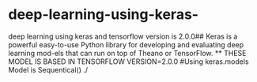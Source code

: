 # deep-learning-using-keras-
deep learning using keras and tensorflow version is 2.0.0##
Keras is a powerful easy-to-use Python library for developing and evaluating deep learning mod-els that can run on top of Theano or TensorFlow.
** THESE MODEL IS BASED IN TENSORFLOW VERSION=2.0.0
#Using  keras.models 
Model is Sequentical()
./

